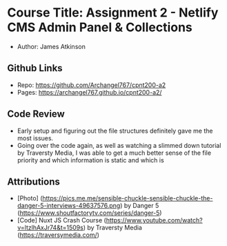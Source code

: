 # Course Title: Assignment 2 - Netlify CMS Admin Panel & Collections
- Author: James Atkinson

## Github Links
- Repo: https://github.com/Archangel767/cpnt200-a2
- Pages: https://archangel767.github.io/cpnt200-a2/

## Code Review
- Early setup and figuring out the file structures definitely gave me the most issues.
- Going over the code again, as well as watching a slimmed down tutorial by Traversty Media, I was able to get a much better sense of the file priority and which information is static and which is 

## Attributions
- [Photo] (https://pics.me.me/sensible-chuckle-sensible-chuckle-the-danger-5-interviews-49637576.png) by Danger 5 (https://www.shoutfactorytv.com/series/danger-5)
- [Code]  Nuxt JS Crash Course (https://www.youtube.com/watch?v=ltzlhAxJr74&t=1509s) by Traversty Media (https://traversymedia.com/)

